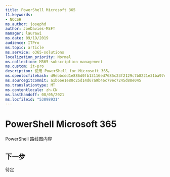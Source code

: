 ```yaml
---
title: PowerShell Microsoft 365
f1.keywords:
- NOCSH
ms.author: josephd
author: JoeDavies-MSFT
manager: laurawi
ms.date: 09/19/2019
audience: ITPro
ms.topic: article
ms.service: o365-solutions
localization_priority: Normal
ms.collection: M365-subscription-management
ms.custom: it-pro
description: 使用 PowerShell for Microsoft 365。
ms.openlocfilehash: d9ebbcdd1e886d0fb13116ed7685c23f2129c7b8221e31ba97cb004c292bfdd8
ms.sourcegitcommit: a1b66e1e80c25d14d67a9b46c79ec7245d88e045
ms.translationtype: MT
ms.contentlocale: zh-CN
ms.lasthandoff: 08/05/2021
ms.locfileid: "53898931"
---
```

# <a name="powershell-roadmap-for-microsoft-365"></a>PowerShell Microsoft 365

PowerShell 路线图内容

## <a name="next-step"></a>下一步

待定
